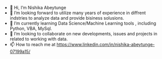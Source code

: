 - 👋 Hi, I’m Nishika Abeytunge
- 👀 I’m looking forward to utilize many years of experience in diffrent indstries to analyze data and provide bisiness solusions.
- 🌱 I’m currently learning Data Science/Machine Learning tools , including Python, VBA, MySql.
- 💞️ I’m looking to collaborate on new developments, issues and projects in related to working with data. 
- 📫 How to reach me at https://www.linkedin.com/in/nishika-abeytunge-07199a15/

<!---
nishikaa/nishikaa is a ✨ special ✨ repository because its `README.md` (this file) appears on your GitHub profile.
You can click the Preview link to take a look at your changes.
--->
